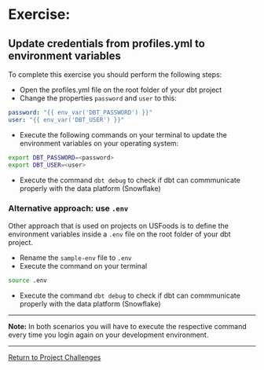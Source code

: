 # Exercise:

## Update credentials from profiles.yml to environment variables

To complete this exercise you should perform the following steps:

- Open the profiles.yml file on the root folder of your dbt project
- Change the properties `password` and `user` to this:

 ``` yaml
password: "{{ env_var('DBT_PASSWORD') }}"
user: "{{ env_var('DBT_USER') }}"
```

- Execute the following commands on your terminal to update the environment variables on your operating system:
 ``` bash
export DBT_PASSWORD=<password>
export DBT_USER=<user>
```

- Execute the command `dbt debug` to check if dbt can commmunicate properly with the data platform (Snowflake)

### Alternative approach: use `.env`
Other approach that is used on projects on USFoods is to define the environment variables inside a `.env` file on the root folder of your dbt project.

- Rename the `sample-env` file to `.env`
- Execute the command on your terminal
 ``` bash
source .env
```
- Execute the command `dbt debug` to check if dbt can commmunicate properly with the data platform (Snowflake)

---
**Note:** In both scenarios you will have to execute the respective command every time you login again on your development environment.

---

[Return to Project Challenges](../../../README.md#6-project-challenges)